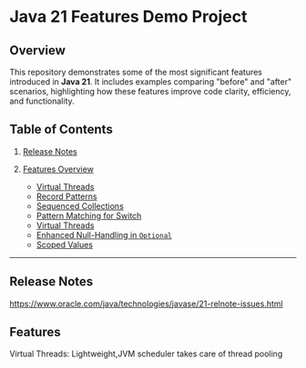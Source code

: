 # Java 21 Features Demo Project

## Overview

This repository demonstrates some of the most significant features introduced in **Java 21**. It includes examples comparing "before" and "after" scenarios, highlighting how these features improve code clarity, efficiency, and functionality.

## Table of Contents
1. [Release Notes](#)

2. [Features Overview](#)
    - [Virtual Threads](#)
    - [Record Patterns](#)
    - [Sequenced Collections](#)
    - [Pattern Matching for Switch](#)
    - [Virtual Threads](#)
    - [Enhanced Null-Handling in `Optional`](#)
    - [Scoped Values](#)


---


## Release Notes
https://www.oracle.com/java/technologies/javase/21-relnote-issues.html
## Features
Virtual Threads: Lightweight,JVM scheduler takes care of thread pooling